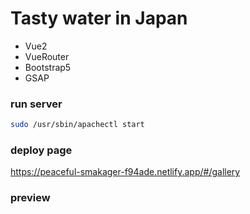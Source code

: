 # Tasty water in Japan

- Vue2
- VueRouter
- Bootstrap5
- GSAP

### run server

```bash
sudo /usr/sbin/apachectl start
```

### deploy page
https://peaceful-smakager-f94ade.netlify.app/#/gallery

### preview
